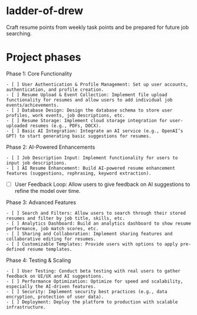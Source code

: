 # ladder-of-drew
Craft resume points from weekly task points and be prepared for future job searching. 

# Project phases
Phase 1: Core Functionality

    - [ ] User Authentication & Profile Management: Set up user accounts, authentication, and profile creation.
    - [ ] Resume Upload & Event Collection: Implement file upload functionality for resumes and allow users to add individual job events/achievements.
    - [ ] Database Design: Design the database schema to store user profiles, work events, job descriptions, etc.
    - [ ] Resume Storage: Implement cloud storage integration for user-uploaded resumes (e.g., PDFs, DOCX).
    - [ ] Basic AI Integration: Integrate an AI service (e.g., OpenAI’s GPT) to start generating basic suggestions for resumes.

Phase 2: AI-Powered Enhancements

    - [ ] Job Description Input: Implement functionality for users to input job descriptions.
    - [ ] AI Resume Enhancement: Build AI-powered resume enhancement features (suggestions, rephrasing, keyword extraction).
   - [ ]  User Feedback Loop: Allow users to give feedback on AI suggestions to refine the model over time.

Phase 3: Advanced Features

    - [ ] Search and Filters: Allow users to search through their stored resumes and filter by job title, skills, etc.
    - [ ] Analytics Dashboard: Build an analytics dashboard to show resume performance, job match scores, etc.
    - [ ] Sharing and Collaboration: Implement sharing features and collaborative editing for resumes.
    - [ ] Customizable Templates: Provide users with options to apply pre-defined resume templates.

Phase 4: Testing & Scaling

    - [ ] User Testing: Conduct beta testing with real users to gather feedback on UI/UX and AI suggestions.
    - [ ] Performance Optimization: Optimize for speed and scalability, especially the AI-driven features.
    - [ ] Security: Implement security best practices (e.g., data encryption, protection of user data).
    - [ ] Deployment: Deploy the platform to production with scalable infrastructure.
    
